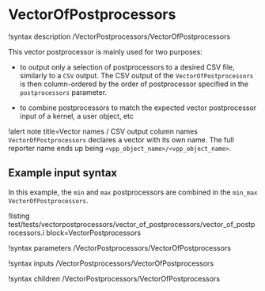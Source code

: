# VectorOfPostprocessors

!syntax description /VectorPostprocessors/VectorOfPostprocessors

This vector postprocessor is mainly used for two purposes:

- to output only a selection of postprocessors to a desired CSV file, similarly to a `CSV` output. The CSV output of the `VectorOfPostprocessors` is then column-ordered by the order of postprocessor specified in the `postprocessors` parameter.

- to combine postprocessors to match the expected vector postprocessor input of a kernel, a user object, etc

!alert note title=Vector names / CSV output column names
`VectorOfPostprocessors` declares a vector with its own name. The full reporter name ends up being `<vpp_object_name>/<vpp_object_name>`.

## Example input syntax

In this example, the `min` and `max` postprocessors are combined in the `min_max` `VectorOfPostprocessors`.

!listing test/tests/vectorpostprocessors/vector_of_postprocessors/vector_of_postprocessors.i block=VectorPostprocessors

!syntax parameters /VectorPostprocessors/VectorOfPostprocessors

!syntax inputs /VectorPostprocessors/VectorOfPostprocessors

!syntax children /VectorPostprocessors/VectorOfPostprocessors
